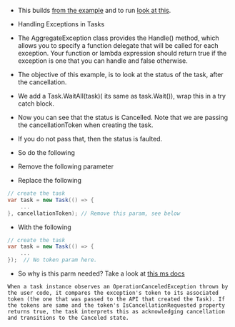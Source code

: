 
- This builds [from the example](https://github.com/AvtsVivek/ParallelPro/tree/main/src/apps/250350-CancellationWithPolling) and to run [look at this](https://github.com/AvtsVivek/ParallelPro/tree/main/src/tasks/250350-CancellationWithPolling). 

- Handling Exceptions in Tasks
- The AggregateException class provides the Handle()
method, which allows you to specify a function delegate that will be called for each exception. Your
function or lambda expression should return true if the exception is one that you can handle and false
otherwise.

- The objective of this example, is to look at the status of the task, after the cancellation. 
- We add a Task.WaitAll(task)( its same as task.Wait()), wrap this in a try catch block.
- Now you can see that the status is Cancelled. Note that we are passing the cancellationToken when creating the task. 
- If you do not pass that, then the status is faulted.
- So do the following
- Remove the following parameter

- Replace the following 
```cs
// create the task
var task = new Task(() => {
    ...
}, cancellationToken); // Remove this param, see below
```

- With the following 
```cs
// create the task
var task = new Task(() => {
    ...
});  // No token param here.
```
- So why is this parm needed? Take a look at [this ms docs](https://learn.microsoft.com/en-us/dotnet/standard/parallel-programming/task-cancellation)

```
When a task instance observes an OperationCanceledException thrown by the user code, it compares the exception's token to its associated token (the one that was passed to the API that created the Task). If the tokens are same and the token's IsCancellationRequested property returns true, the task interprets this as acknowledging cancellation and transitions to the Canceled state. 
```